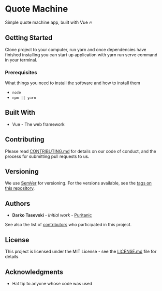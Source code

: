 # Quote Machine

Simple quote machine app, built with Vue :fire:

## Getting Started

Clone project to your computer, run yarn and once dependencies have finished installing you can start up application with yarn run serve command in your terminal.

### Prerequisites

What things you need to install the software and how to install them

-   `node`
-   `npm || yarn`

## Built With

-   Vue - The web framework

## Contributing

Please read [CONTRIBUTING.md](#) for details on our code of conduct, and the process for submitting pull requests to us.

## Versioning

We use [SemVer](http://semver.org/) for versioning. For the versions available, see the [tags on this repository](#).

## Authors

-   **Darko Tasevski** - _Initial work_ - [Puritanic](https://github.com/Puritanic)

See also the list of [contributors](#) who participated in this project.

## License

This project is licensed under the MIT License - see the [LICENSE.md](LICENSE.md) file for details

## Acknowledgments

-   Hat tip to anyone whose code was used
